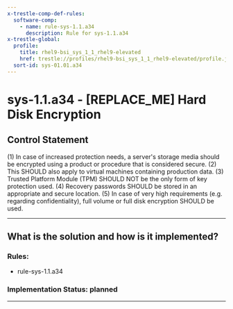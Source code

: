 ```yaml
---
x-trestle-comp-def-rules:
  software-comp:
    - name: rule-sys-1.1.a34
      description: Rule for sys-1.1.a34
x-trestle-global:
  profile:
    title: rhel9-bsi_sys_1_1_rhel9-elevated
    href: trestle://profiles/rhel9-bsi_sys_1_1_rhel9-elevated/profile.json
  sort-id: sys-01.01.a34
---
```


# sys-1.1.a34 - \[REPLACE_ME\] Hard Disk Encryption

## Control Statement

(1) In case of increased protection needs, a server's storage media should be encrypted using a
product or procedure that is considered secure. (2) This SHOULD also apply to virtual machines
containing production data. (3) Trusted Platform Module (TPM) SHOULD NOT be the only form
of key protection used. (4) Recovery passwords SHOULD be stored in an appropriate and secure
location. (5) In case of very high requirements (e.g. regarding confidentiality), full volume or full
disk encryption SHOULD be used.

______________________________________________________________________

## What is the solution and how is it implemented?

<!-- For implementation status enter one of: implemented, partial, planned, alternative, not-applicable -->

<!-- Note that the list of rules under ### Rules: is read-only and changes will not be captured after assembly to JSON -->

<!-- Add control implementation description here for control: sys-1.1.a34 -->

### Rules:

  - rule-sys-1.1.a34

### Implementation Status: planned

______________________________________________________________________
